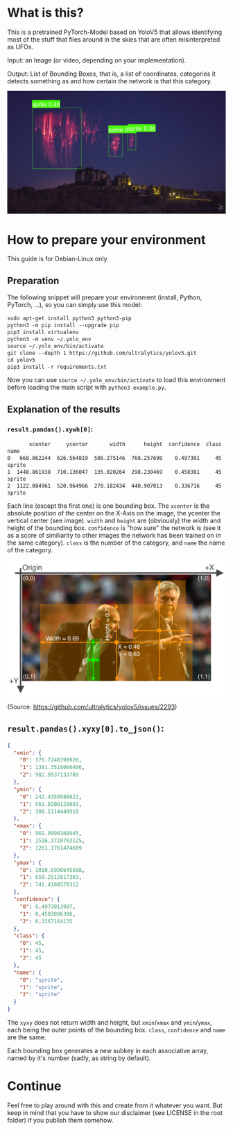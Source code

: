 # What is this?

This is a pretrained PyTorch-Model based on YoloV5 that allows identifying most of the stuff that flies around in the skies that are often misinterpreted as UFOs.

Input: an Image (or video, depending on your implementation).

Output: List of Bounding Boxes, that is, a list of coordinates, categories it detects something as and how certain the network is that this category.

![Example](example.jpg)

# How to prepare your environment

This guide is for Debian-Linux only. 

## Preparation

The following snippet will prepare your environment (install, Python, PyTorch, ...), so you can simply use this model:

```console
sudo apt-get install python3 python3-pip 
python3 -m pip install --upgrade pip
pip3 install virtualenv
python3 -m venv ~/.yolo_env
source ~/.yolo_env/bin/activate
git clone --depth 1 https://github.com/ultralytics/yolov5.git
cd yolov5
pip3 install -r requirements.txt
```

Now you can use `source ~/.yolo_env/bin/activate` to load this environment before loading the main script with `python3 example.py`.

## Explanation of the results

### `result.pandas().xywh[0]`:

```
       xcenter     ycenter       width      height  confidence  class    name
0   668.862244  626.564819  586.275146  768.257690    0.497301     45  sprite
1  1448.861938  710.136047  135.020264  298.230469    0.458381     45  sprite
2  1122.084961  520.964966  278.182434  440.907013    0.336716     45  sprite
```

Each line (except the first one) is one bounding box. The `xcenter` is the absolute position of the center on the X-Axis on the image, the ycenter the vertical center (see image). `width` and `height` are (obviously) the width and height of the bounding box. `confidence` is "how sure" the network is (see it as a score of similiarity to other images the network has been trained on in the same category). `class` is the number of the category, and `name` the name of the category.

![Bounding Box Format](bbox_format.jpg)

(Source: https://github.com/ultralytics/yolov5/issues/2293)

## `result.pandas().xyxy[0].to_json()`:

```json
{
  "xmin": {
    "0": 375.7246398926,
    "1": 1381.3518066406,
    "2": 982.9937133789
  },
  "ymin": {
    "0": 242.4359588623,
    "1": 561.0208129883,
    "2": 300.5114440918
  },
  "xmax": {
    "0": 961.9998168945,
    "1": 1516.3720703125,
    "2": 1261.1761474609
  },
  "ymax": {
    "0": 1010.6936645508,
    "1": 859.2512817383,
    "2": 741.4184570312
  },
  "confidence": {
    "0": 0.4973013997,
    "1": 0.4583806396,
    "2": 0.3367164135
  },
  "class": {
    "0": 45,
    "1": 45,
    "2": 45
  },
  "name": {
    "0": "sprite",
    "1": "sprite",
    "2": "sprite"
  }
}
```

The `xyxy` does not return width and height, but `xmin`/`xmax` and `ymin`/`ymax`, each being the outer points of the bounding box. `class`, `confidence` and `name` are the same.

Each bounding box generates a new subkey in each associative array, named by it's number (sadly, as string by default).

# Continue

Feel free to play around with this and create from it whatever you want. But keep in mind that you have to show our disclaimer (see LICENSE in the root folder) if you publish them somehow.
